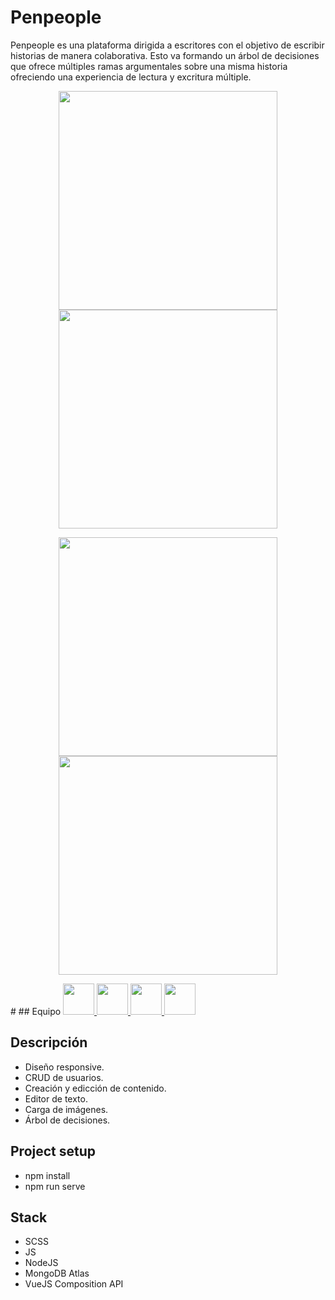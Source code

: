 # Penpeople

Penpeople es una plataforma dirigida a escritores con el objetivo de escribir historias de manera colaborativa. 
Esto va formando un árbol de decisiones que ofrece múltiples ramas argumentales sobre una misma historia ofreciendo una experiencia de lectura y excritura múltiple.

<p align=center>
<img align="center" width="350px" src="https://raw.githubusercontent.com/rosepernia/penpeople/master/public/pen1.jpg"/>
<img align="center" width="350px" src="https://raw.githubusercontent.com/rosepernia/penpeople/master/public/pen2.jpg"/>
</p>
<p align=center>
<img align="center" width="350px" src="https://raw.githubusercontent.com/rosepernia/penpeople/master/public/pen3.jpg"/>
<img align="center" width="350px" src="https://raw.githubusercontent.com/rosepernia/penpeople/master/public/pen4.jpg"/>
</p>
#
## Equipo

<a href="https://github.com/charimat" target="_blank">
<img width="50px" src="https://avatars.githubusercontent.com/u/72203168?v=4"/>
</a>
<a href="https://github.com/DvM94" target="_blank">
<img width="50px" src="https://avatars.githubusercontent.com/u/72202793?v=4"/>
</a>
<a href="https://github.com/Martasanch" target="_blank">
<img width="50px" src="https://avatars.githubusercontent.com/u/72202876?v=4"/>
</a>
<a href="https://github.com/rosepernia" target="_blank">
<img width="50px" src="https://avatars.githubusercontent.com/u/73782767?s=400&amp;u=240acf14afeca63d9501424840b215ec76a69191&amp;v=4"/>
</a>

## Descripción

* Diseño responsive.
* CRUD de usuarios.
* Creación y edicción de contenido.
* Editor de texto.
* Carga de imágenes.
* Árbol de decisiones.


## Project setup

* npm install
* npm run serve


## Stack

* SCSS
* JS
* NodeJS
* MongoDB Atlas
* VueJS Composition API

